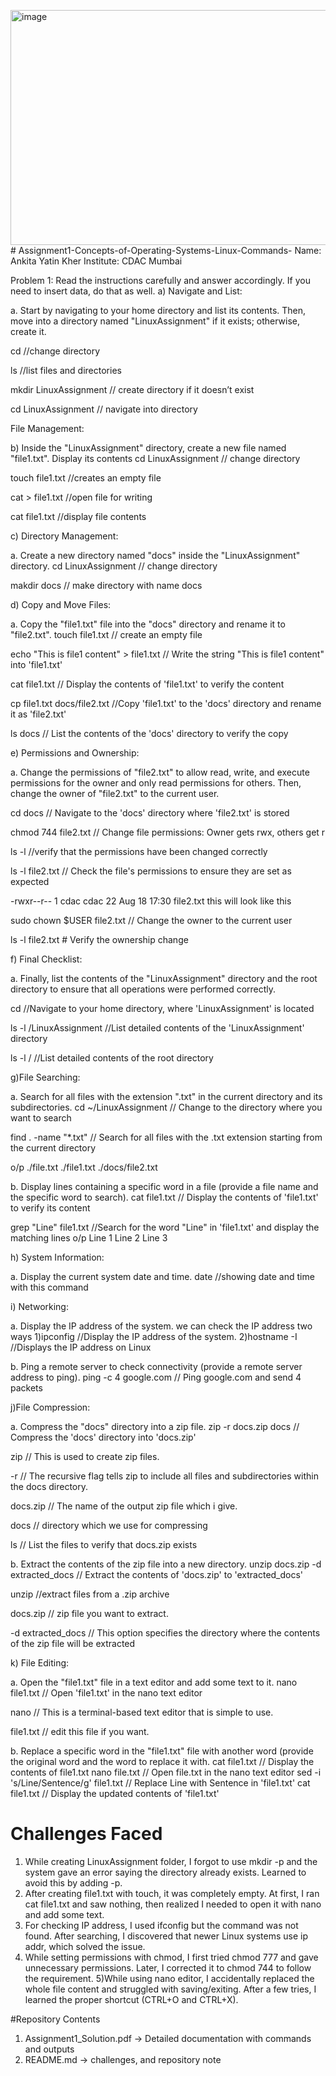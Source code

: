 <img width="782" height="376" alt="image" src="https://github.com/user-attachments/assets/3d1d9650-ee35-424a-805e-977956c6af88" /># Assignment1-Concepts-of-Operating-Systems-Linux-Commands-
Name: Ankita Yatin Kher
Institute: CDAC Mumbai

Problem 1: Read the instructions carefully and answer accordingly. If you need to insert data, do that as well.
a) Navigate and List:

a. Start by navigating to your home directory and list its contents. Then, move into a
directory named "LinuxAssignment" if it exists; otherwise, create it.

cd                         //change directory

ls                         //list files and directories

mkdir LinuxAssignment     // create directory if it doesn’t exist


cd LinuxAssignment       // navigate into directory

File Management:

b) Inside the "LinuxAssignment" directory, create a new file named "file1.txt". Display its
contents
cd LinuxAssignment        // change directory 

touch file1.txt          //creates an empty file

cat > file1.txt         //open file for writing

cat file1.txt          //display file contents

c) Directory Management:

a. Create a new directory named "docs" inside the "LinuxAssignment" directory.
cd LinuxAssignment    // change directory

makdir docs         // make directory with name docs



d) Copy and Move Files:

a. Copy the "file1.txt" file into the "docs" directory and rename it to "file2.txt".
touch file1.txt    // create an empty file

echo "This is file1 content" > file1.txt  // Write the string "This is file1 content" into 'file1.txt'

cat file1.txt                            // Display the contents of 'file1.txt' to verify the content

cp file1.txt docs/file2.txt             //Copy 'file1.txt' to the 'docs' directory and rename it as 'file2.txt'

ls docs                                // List the contents of the 'docs' directory to verify the copy


e) Permissions and Ownership:

a. Change the permissions of "file2.txt" to allow read, write, and execute permissions for
the owner and only read permissions for others. Then, change the owner of "file2.txt" to
the current user.

cd docs               // Navigate to the 'docs' directory where 'file2.txt' is stored

chmod 744 file2.txt  // Change file permissions: Owner gets rwx, others get r

ls -l               //verify that the permissions have been changed correctly

ls -l file2.txt  // Check the file's permissions to ensure they are set as expected

-rwxr--r-- 1 cdac cdac 22 Aug 18 17:30 file2.txt  this will look like this 

sudo chown $USER file2.txt  // Change the owner to the current user

ls -l file2.txt  # Verify the ownership change

f) Final Checklist:

a. Finally, list the contents of the "LinuxAssignment" directory and the root directory to
ensure that all operations were performed correctly.

cd                        //Navigate to your home directory, where 'LinuxAssignment' is located

ls -l  /LinuxAssignment  //List detailed contents of the 'LinuxAssignment' directory

ls -l /                 //List detailed contents of the root directory

g)File Searching:

a. Search for all files with the extension ".txt" in the current directory and its subdirectories.
cd ~/LinuxAssignment  // Change to the directory where you want to search

find . -name "*.txt"  // Search for all files with the .txt extension starting from the current directory

o/p ./file.txt
  ./file1.txt
./docs/file2.txt

b. Display lines containing a specific word in a file (provide a file name and the specific
word to search).
cat file1.txt           // Display the contents of 'file1.txt' to verify its content

grep "Line" file1.txt  //Search for the word "Line" in 'file1.txt' and display the matching lines
o/p Line 1
    Line 2
    Line 3

h) System Information:

a. Display the current system date and time.
date   //showing date and time with this command


i) Networking:

a. Display the IP address of the system.
we can check the IP address two ways
1)ipconfig      //Display the IP address of the system.
2)hostname -I  //Displays the IP address on Linux

b. Ping a remote server to check connectivity (provide a remote server address to ping).
ping -c 4 google.com  // Ping google.com and send 4 packets

j)File Compression:

a. Compress the "docs" directory into a zip file. 
zip -r docs.zip docs  // Compress the 'docs' directory into 'docs.zip'

zip                  // This is  used to create zip files.

-r                  // The recursive flag tells zip to include all files and subdirectories within the docs directory.

docs.zip           // The name of the output zip file which i give.

docs              // directory which we use for compressing

ls               // List the files to verify that docs.zip exists

b. Extract the contents of the zip file into a new directory.
unzip docs.zip -d extracted_docs  // Extract the contents of 'docs.zip' to 'extracted_docs'

unzip                             //extract files from a .zip archive

docs.zip                        // zip file you want to extract.

-d extracted_docs              //  This option specifies the directory where the contents of the zip file will be extracted

k) File Editing:

a. Open the "file1.txt" file in a text editor and add some text to it.
nano file1.txt            // Open 'file1.txt' in the nano text editor

nano                     //  This is a terminal-based text editor that is simple to use.

file1.txt               //  edit this file if you want.


b. Replace a specific word in the "file1.txt" file with another word (provide the original
word and the word to replace it with.
cat file1.txt                                // Display the contents of file1.txt
nano file.txt                               // Open file.txt in the nano text editor
sed -i 's/Line/Sentence/g' file1.txt       // Replace Line with Sentence in 'file1.txt'
cat file1.txt                            // Display the updated contents of 'file1.txt'


# Challenges Faced
1) While creating LinuxAssignment folder, I forgot to use mkdir -p and the system gave an error saying the directory already exists. Learned to avoid this by adding -p.
2) After creating file1.txt with touch, it was completely empty. At first, I ran cat file1.txt and saw nothing, then realized I needed to open it with nano and add some text.
3) For checking IP address, I used ifconfig but the command was not found. After searching, I discovered that newer Linux systems use ip addr, which solved the issue.
4) While setting permissions with chmod, I first tried chmod 777 and gave unnecessary permissions. Later, I corrected it to chmod 744 to follow the requirement.
5)While using nano editor, I accidentally replaced the whole file content and struggled with saving/exiting. After a few tries, I learned the proper shortcut (CTRL+O and CTRL+X).

#Repository Contents
1) Assignment1_Solution.pdf → Detailed documentation with commands and outputs
2) README.md → challenges, and repository note


































